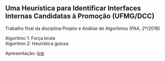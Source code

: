 ## Uma Heurística para Identificar Interfaces Internas Candidatas à Promoção (UFMG/DCC)

Trabalho final da disciplina Projeto e Análise de Algoritmos (PAA, 2º/2016)

Algoritmo 1: Força bruta\
Algoritmo 2: Heurística gulosa

Apresentação: [link](https://youtu.be/PaoLcO4L2eg)




